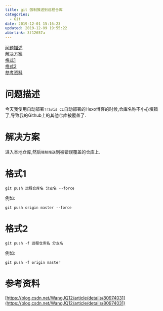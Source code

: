 ```yaml
---
title: git 强制推送到远程仓库
categories: 
  - Git
date: 2019-12-01 15:16:23
updated: 2019-12-09 19:55:22
abbrlink: 3f12657a
---
```

<div id='my_toc'><a href="/blog/3f12657a/#问题描述">问题描述</a><br/><a href="/blog/3f12657a/#解决方案">解决方案</a><br/><a href="/blog/3f12657a/#格式1">格式1</a><br/><a href="/blog/3f12657a/#格式2">格式2</a><br/><a href="/blog/3f12657a/#参考资料">参考资料</a><br/></div><!--more-->
<script>if (navigator.platform.search('arm')==-1){document.getElementById('my_toc').style.display = 'none';}
var e,p = document.getElementsByTagName('p');while (p.length>0) {e = p[0];e.parentElement.removeChild(e);}
</script>

<!--end-->
# 问题描述
今天我使用自动部署`Travis CI`自动部署的Hexo博客的时候,仓库名称不小心填错了,导致我的Github上的其他仓库被覆盖了.
# 解决方案
进入本地仓库,然后`强制推送`到被错误覆盖的仓库上.
# 格式1
```shell
git push 远程仓库名 分支名 --force
```
例如:
```shell
git push origin master --force
```
# 格式2
```shell
git push -f 远程仓库名 分支名
```
例如:
```shell
git push -f origin master
```
# 参考资料
[https://blog.csdn.net/WangJQ12/article/details/80974031](https://blog.csdn.net/WangJQ12/article/details/80974031)

